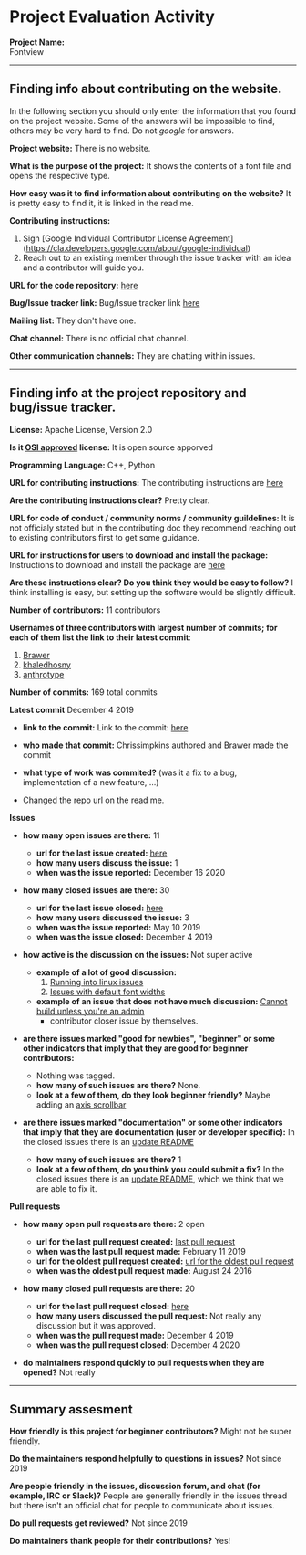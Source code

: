 # Project Evaluation Activity



__Project Name:__  
Fontview

---

## Finding info about contributing on the website.

In the following section you should only enter the information that you
found on the project website. Some of the answers will be impossible to find, others
may be very hard to find. Do not _google_ for answers.

__Project website:__
There is no website. 

__What is the purpose of the project:__
It shows the contents of a font file and opens the respective type. 

__How easy was it to find information about contributing on the website?__
It is pretty easy to find it, it is linked in the read me. 

__Contributing instructions:__
1. Sign [Google Individual Contributor License Agreement] (https://cla.developers.google.com/about/google-individual)
2. Reach out to an existing member through the issue tracker with an idea and a contributor will guide you. 

__URL for the code repository:__
[here](https://github.com/googlefonts/fontview)

__Bug/Issue tracker link:__
Bug/Issue tracker link [here](https://github.com/googlefonts/fontview/issues)

__Mailing list:__
They don't have one. 

__Chat channel:__
There is no official chat channel. 

__Other communication channels:__
They are chatting within issues. 

---

## Finding info at the project repository and bug/issue tracker.

__License:__
Apache License, Version 2.0

__Is it [OSI approved](https://opensource.org/licenses/alphabetical) license:__
It is open source apporved

__Programming Language:__
C++, Python

__URL for contributing instructions:__ 
The contributing instructions are [here](https://github.com/googlefonts/fontview/blob/main/CONTRIBUTING.md)


__Are the contributing instructions clear?__ 
Pretty clear. 

__URL for code of conduct / community norms / community guildelines:__
It is not officialy stated but in the contributing doc they recommend reaching out to existing contributors first to get some guidance. 

__URL for instructions for users to download and install the package:__
Instructions to download and install the package are [here](https://github.com/googlefonts/fontview/blob/main/README.md)

__Are these instructions clear? Do you think they would be easy to follow?__
I think installing is easy, but setting up the software would be slightly difficult. 

__Number of contributors:__
11 contributors

__Usernames of three contributors with largest number of commits; for
each of them list the link to their latest commit__:

1. [Brawer](https://github.com/googlefonts/fontview/commit/5e2987194efc864bac2509db4fb80893c104bc72)
2. [khaledhosny](https://github.com/googlefonts/fontview/commit/c911ccda5e58770158a2e23c4bd718307b6c3df3)
3. [anthrotype](https://github.com/googlefonts/fontview/commits?author=anthrotype)


__Number of commits:__
169 total commits

__Latest commit__
December 4 2019

- __link to the commit:__
Link to the commit: [here]((https://github.com/googlefonts/fontview/commit/b8f4b51aa5f98eea3de785b9d12ae3271b5febc4))

- __who made that commit:__
Chrissimpkins authored and Brawer made the commit

- __what type of work was commited?__ (was it a fix to a bug, implementation of a new feature, ...)
- Changed the repo url on the read me. 


__Issues__

- __how many open issues are there:__
        11
    - __url for the last issue created:__
        [here](https://github.com/googlefonts/fontview/issues/63)
    - __how many users discuss the issue:__
        1
    - __when was the issue reported:__
        December 16 2020

- __how many closed issues are there:__
    30
    - __url for the last issue closed:__
        [here](https://github.com/googlefonts/fontview/issues/59)
    - __how many users discussed the issue:__
        3
    - __when was the issue reported:__
        May 10 2019
    - __when was the issue closed:__
        December 4 2019
- __how active is the discussion on the issues:__ 
        Not super active 
    - __example of a lot of good discussion:__ 
        1. [Running into linux issues](https://github.com/googlefonts/fontview/issues/35)
        2. [Issues with default font widths](https://github.com/googlefonts/fontview/issues/35)
    - __example of an issue that does not have much discussion:__
        [Cannot build unless you're an admin](https://github.com/googlefonts/fontview/issues/22)
        - contributor closer issue by themselves.


- __are there issues marked "good for newbies", "beginner" or some other indicators that imply that they are good for beginner contributors:__
    - Nothing was tagged.
    - __how many of such issues are there?__
    None. 
    - __look at a few of them, do they look beginner friendly?__ 
    Maybe adding an [axis scrollbar](https://github.com/googlefonts/fontview/issues/25)


- __are there issues marked "documentation" or some other indicators that imply that they are documentation (user or developer specific):__
    In the closed issues there is an [update README](https://github.com/googlefonts/fontview/issues/30)
    - __how many of such issues are there?__
    1
    - __look at a few of them, do you think you could submit a fix?__ 
    In the closed issues there is an [update README](https://github.com/googlefonts/fontview/issues/30), which we think that we are able to fix it.


__Pull requests__

- __how many open pull requests are there:__
    2 open
    - __url for the last pull request created:__
    [last pull request](https://github.com/googlefonts/fontview/pull/55)
    - __when was the last pull request made:__
    February 11 2019 
    - __url for the oldest pull request created:__
    [url for the oldest pull request](https://github.com/googlefonts/fontview/pull/1)
    - __when was the oldest pull request made:__
    August 24 2016
- __how many closed pull requests are there:__
    20
    - __url for the last pull request closed:__
    [here](https://github.com/googlefonts/fontview/pull/62)
    - __how many users discussed the pull request:__
    Not really any discussion but it was approved. 
    - __when was the pull request made:__
    December 4 2019
    - __when was the pull request closed:__
    December 4 2020

- __do maintainers respond quickly to pull requests when they are opened?__ 
    Not really




---


## Summary assesment
__How friendly is this project for beginner contributors?__
Might not be super friendly. 

__Do the maintainers respond helpfully to questions in issues?__
Not since 2019

__Are people friendly in the issues, discussion forum, and chat (for example, IRC or Slack)?__
People are generally friendly in the issues thread but there isn't an official chat for people to communicate about issues.


__Do pull requests get reviewed?__
Not since 2019


__Do maintainers thank people for their contributions?__
Yes! 



